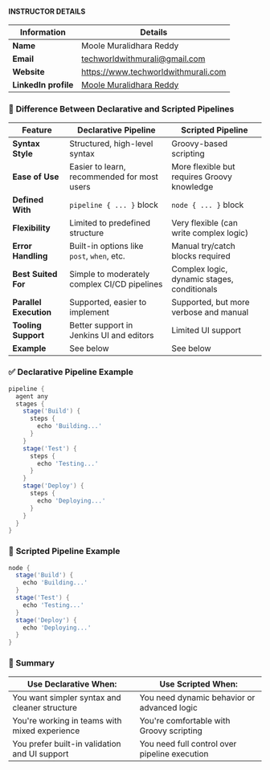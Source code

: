 #### INSTRUCTOR DETAILS

|  Information             | Details                                                                      |
|----------------------    |------------------------------------------------------------------------------|
| **Name**                 | Moole Muralidhara Reddy                                                      |
| **Email**                | techworldwithmurali@gmail.com                                                |
| **Website**              | https://www.techworldwithmurali.com               |
| **LinkedIn profile**     | [Moole Muralidhara Reddy](https://www.linkedin.com/in/moole-muralidhara-reddy) |


### 🔄 **Difference Between Declarative and Scripted Pipelines**

| Feature                | Declarative Pipeline                         | Scripted Pipeline                           |
| ---------------------- | -------------------------------------------- | ------------------------------------------- |
| **Syntax Style**       | Structured, high-level syntax                | Groovy-based scripting                      |
| **Ease of Use**        | Easier to learn, recommended for most users  | More flexible but requires Groovy knowledge |
| **Defined With**       | `pipeline { ... }` block                     | `node { ... }` block                        |
| **Flexibility**        | Limited to predefined structure              | Very flexible (can write complex logic)     |
| **Error Handling**     | Built-in options like `post`, `when`, etc.   | Manual try/catch blocks required            |
| **Best Suited For**    | Simple to moderately complex CI/CD pipelines | Complex logic, dynamic stages, conditionals |
| **Parallel Execution** | Supported, easier to implement               | Supported, but more verbose and manual      |
| **Tooling Support**    | Better support in Jenkins UI and editors     | Limited UI support                          |
| **Example**            | See below                                    | See below                                   |


### ✅ **Declarative Pipeline Example**

```groovy
pipeline {
  agent any
  stages {
    stage('Build') {
      steps {
        echo 'Building...'
      }
    }
    stage('Test') {
      steps {
        echo 'Testing...'
      }
    }
    stage('Deploy') {
      steps {
        echo 'Deploying...'
      }
    }
  }
}
```

### 🧠 **Scripted Pipeline Example**

```groovy
node {
  stage('Build') {
    echo 'Building...'
  }
  stage('Test') {
    echo 'Testing...'
  }
  stage('Deploy') {
    echo 'Deploying...'
  }
}
```

### 🎯 Summary

| Use Declarative When:                         | Use Scripted When:                            |
| --------------------------------------------- | --------------------------------------------- |
| You want simpler syntax and cleaner structure | You need dynamic behavior or advanced logic   |
| You're working in teams with mixed experience | You're comfortable with Groovy scripting      |
| You prefer built-in validation and UI support | You need full control over pipeline execution |


